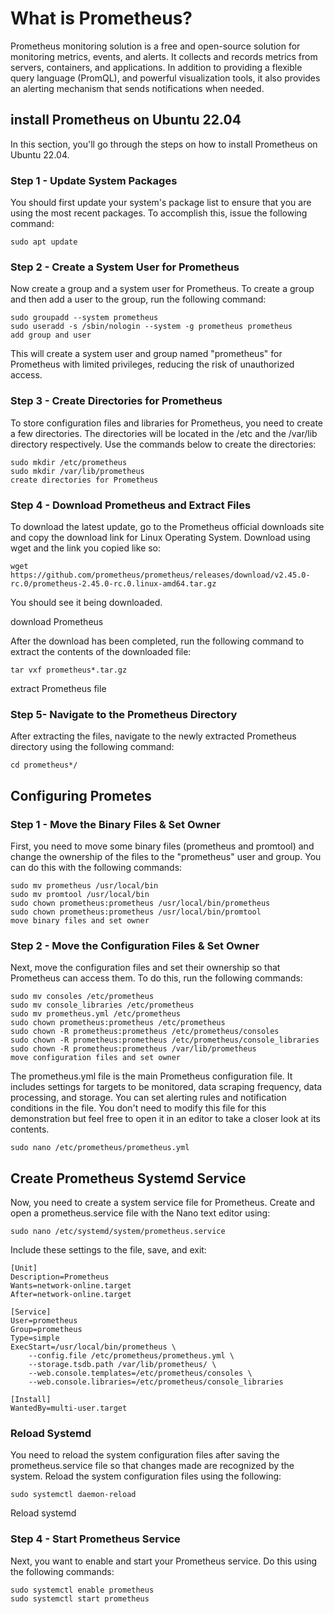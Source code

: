 # What is Prometheus?
Prometheus monitoring solution is a free and open-source solution for monitoring metrics, events, and alerts. It collects and records metrics from servers, containers, and applications. In addition to providing a flexible query language (PromQL), and powerful visualization tools, it also provides an alerting mechanism that sends notifications when needed.

## install Prometheus on Ubuntu 22.04

In this section, you'll go through the steps on how to install Prometheus on Ubuntu 22.04.

### Step 1 - Update System Packages
You should first update your system's package list to ensure that you are using the most recent packages. To accomplish this, issue the following command:

```
sudo apt update
```
### Step 2 - Create a System User for Prometheus
Now create a group and a system user for Prometheus. To create a group and then add a user to the group, run the following command:

```
sudo groupadd --system prometheus
sudo useradd -s /sbin/nologin --system -g prometheus prometheus
add group and user
```
This will create a system user and group named "prometheus" for Prometheus with limited privileges, reducing the risk of unauthorized access.

### Step 3 - Create Directories for Prometheus
To store configuration files and libraries for Prometheus, you need to create a few directories. The directories will be located in the /etc and the /var/lib directory respectively. Use the commands below to create the directories:
```
sudo mkdir /etc/prometheus
sudo mkdir /var/lib/prometheus
create directories for Prometheus
```
### Step 4 - Download Prometheus and Extract Files
To download the latest update, go to the Prometheus official downloads site and copy the download link for Linux Operating System. Download using wget and the link you copied like so:
```
wget https://github.com/prometheus/prometheus/releases/download/v2.45.0-rc.0/prometheus-2.45.0-rc.0.linux-amd64.tar.gz
```
You should see it being downloaded.

download Prometheus

After the download has been completed, run the following command to extract the contents of the downloaded file:

```
tar vxf prometheus*.tar.gz
```
extract Prometheus file

### Step 5- Navigate to the Prometheus Directory
After extracting the files, navigate to the newly extracted Prometheus directory using the following command:

```
cd prometheus*/
```
## Configuring Prometes 

### Step 1 - Move the Binary Files & Set Owner
First, you need to move some binary files (prometheus and promtool) and change the ownership of the files to the "prometheus" user and group. You can do this with the following commands:

```
sudo mv prometheus /usr/local/bin
sudo mv promtool /usr/local/bin
sudo chown prometheus:prometheus /usr/local/bin/prometheus
sudo chown prometheus:prometheus /usr/local/bin/promtool
move binary files and set owner
```

### Step 2 - Move the Configuration Files & Set Owner
Next, move the configuration files and set their ownership so that Prometheus can access them. To do this, run the following commands:
```
sudo mv consoles /etc/prometheus
sudo mv console_libraries /etc/prometheus
sudo mv prometheus.yml /etc/prometheus
sudo chown prometheus:prometheus /etc/prometheus
sudo chown -R prometheus:prometheus /etc/prometheus/consoles
sudo chown -R prometheus:prometheus /etc/prometheus/console_libraries
sudo chown -R prometheus:prometheus /var/lib/prometheus
move configuration files and set owner
```

The prometheus.yml file is the main Prometheus configuration file. It includes settings for targets to be monitored, data scraping frequency, data processing, and storage. You can set alerting rules and notification conditions in the file. You don't need to modify this file for this demonstration but feel free to open it in an editor to take a closer look at its contents.
```
sudo nano /etc/prometheus/prometheus.yml
```
## Create Prometheus Systemd Service

Now, you need to create a system service file for Prometheus. Create and open a prometheus.service file with the Nano text editor using:
```
sudo nano /etc/systemd/system/prometheus.service
```
Include these settings to the file, save, and exit:
```
[Unit]
Description=Prometheus
Wants=network-online.target
After=network-online.target

[Service]
User=prometheus
Group=prometheus
Type=simple
ExecStart=/usr/local/bin/prometheus \
    --config.file /etc/prometheus/prometheus.yml \
    --storage.tsdb.path /var/lib/prometheus/ \
    --web.console.templates=/etc/prometheus/consoles \
    --web.console.libraries=/etc/prometheus/console_libraries

[Install]
WantedBy=multi-user.target
```
### Reload Systemd
You need to reload the system configuration files after saving the prometheus.service file so that changes made are recognized by the system. Reload the system configuration files using the following:
```
sudo systemctl daemon-reload
```
Reload systemd

### Step 4 - Start Prometheus Service
Next, you want to enable and start your Prometheus service. Do this using the following commands:
```
sudo systemctl enable prometheus
sudo systemctl start prometheus
```
